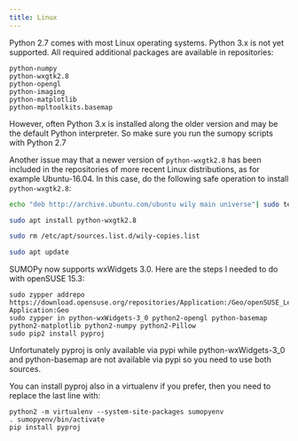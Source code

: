 ```yaml
---
title: Linux
---
```


Python 2.7 comes with most Linux operating systems. Python 3.x is not
yet supported. All required additional packages are available in
repositories:

```
python-numpy
python-wxgtk2.8
python-opengl
python-imaging
python-matplotlib
python-mpltoolkits.basemap
```

However, often Python 3.x is installed along the older version and may
be the default Python interpreter. So make sure you run the sumopy
scripts with Python 2.7

Another issue may that a newer version of `python-wxgtk2.8` has been
included in the repositories of more recent Linux distributions, as for
example Ubuntu-16.04. In this case, do the following safe operation to
install `python-wxgtk2.8`:

```sh
echo "deb http://archive.ubuntu.com/ubuntu wily main universe"| sudo tee /etc/apt/sources.list.d/wily-copies.list

sudo apt install python-wxgtk2.8

sudo rm /etc/apt/sources.list.d/wily-copies.list

sudo apt update
```

SUMOPy now supports wxWidgets 3.0. Here are the steps I needed to do with openSUSE 15.3:
```
sudo zypper addrepo https://download.opensuse.org/repositories/Application:/Geo/openSUSE_Leap_15.3/ Application:Geo
sudo zypper in python-wxWidgets-3_0 python2-opengl python-basemap python2-matplotlib python2-numpy python2-Pillow
sudo pip2 install pyproj
```
Unfortunately pyproj is only available via pypi while python-wxWidgets-3_0 and python-basemap are not available via pypi so you need to use both sources.

You can install pyproj also in a virtualenv if you prefer, then you need to replace the last line with:
```
python2 -m virtualenv --system-site-packages sumopyenv
. sumopyenv/bin/activate
pip install pyproj
```
